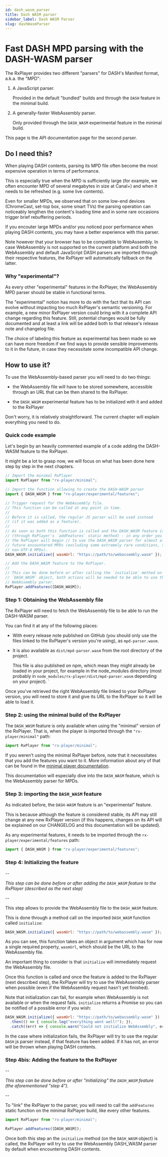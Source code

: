 ```yaml
---
id: dash_wasm_parser
title: Dash WASM parser
sidebar_label: Dash WASM Parser
slug: dashWasmParser
---
```


# Fast DASH MPD parsing with the DASH-WASM parser

The RxPlayer provides two different "parsers" for DASH's Manifest format, a.k.a.
the "MPD":

1. A JavaScript parser.

   Provided in the default "bundled" builds and through the `DASH` feature in
   the minimal build.

2. A generally-faster WebAssembly parser.

   Only provided through the `DASH_WASM` experimental feature in the minimal
   build.

This page is the API documentation page for the second parser.

## Do I need this?

When playing DASH contents, parsing its MPD file often become the most expensive
operation in terms of performance.

This is especially true when the MPD is sufficiently large (for example, we
often encounter MPD of several megabytes in size at Canal+) and when it needs
to be refreshed (e.g. some live contents).

Even for smaller MPDs, we observed that on some low-end devices (ChromeCast,
set-top box, some smart TVs) the parsing operation can noticeably lengthen the
content's loading time and in some rare occasions trigger brief rebuffering
periods.

If you encouter large MPDs and/or you noticed poor performance when playing DASH
contents, you may have a better experience with this parser.

Note however that your browser has to be compatible to WebAssembly.
In case WebAssembly is not supported on the current platform and both the
WebAssembly and default JavaScript DASH parsers are imported through their
respective features, the RxPlayer will automatically fallback on the latter.

### Why "experimental"?

As every other "experimental" features in the RxPlayer, the WebAssembly MPD
parser should be stable in functional terms.

The "experimental" notion has more to do with the fact that its API can evolve
without impacting too much RxPlayer's semantic versioning.
For example, a new minor RxPlayer version could bring with it a complete API
change regarding this feature.
Still, potential changes would be fully documented and at least a link will be
added both to that release's release note and changelog file.

The choice of labeling this feature as experimental has been made so we can
have more freedom if we find ways to provide sensible improvements to it in the
future, in case they necessitate some incompatible API change.

## How to use it?

To use the WebAssembly-based parser you will need to do two things:

- the WebAssembly file will have to be stored somewhere, accessible through an
  URL that can be then shared to the RxPlayer.

- the `DASH_WASM` experimental feature has to be initialized with it and
  added to the RxPlayer

Don't worry, it is relatively straightforward.
The current chapter will explain everything you need to do.

### Quick code example

Let's begin by an heavily commented example of a code adding the DASH-WASM
feature to the RxPlayer.

It might be a lot to grasp now, we will focus on what has been done here step
by step in the next chapters.

```js
// Import the minimal RxPlayer
import RxPlayer from "rx-player/minimal";

// Import the function allowing to create the DASH-WASM parser
import { DASH_WASM } from "rx-player/experimental/features";

// Trigger request for the WebAssembly file.
// This function can be called at any point in time.
//
// Before it is called, the regular JS parser will be used instead
// (if it was added as a feature).
//
// As soon as both this function is called and the DASH_WASM feature is added
// (through RxPlayer's `addFeatures` static method) - in any order you wish -
// the RxPlayer will begin // to use the DASH_WASM parser for almost all
// future encountered MPDs (excluding some extremely rare conditions, such as
// non-UTF-8 MPDs).
DASH_WASM.initialize({ wasmUrl: "https://path/to/webassembly.wasm" });

// Add the DASH_WASM feature to the RxPlayer.
//
// This can be done before or after calling the `initialize` method on the
// `DASH_WASM` object, both actions will be needed to be able to use the
// WebAssembly parser.
RxPlayer.addFeatures([DASH_WASM]);
```

### Step 1: Obtaining the WebAssembly file

The RxPlayer will need to fetch the WebAssembly file to be able to run the
DASH-WASM parser.

You can find it at any of the following places:

- With every release note published on GitHub (you should only use
  the files linked to the RxPlayer's version you're using), as
  `mpd-parser.wasm`.

- It is also available as `dist/mpd-parser.wasm` from the root directory of
  the project.

  This file is also published on npm, which mean they might already be
  loaded in your project, for example in the node_modules directory (most
  probably in `node_modules/rx-player/dist/mpd-parser.wasm` depending on
  your project).
  `

Once you've retrieved the right WebAssembly file linked to your RxPlayer
version, you will need to store it and give its URL to the RxPlayer so it will
be able to load it.

### Step 2: using the minimal build of the RxPlayer

The `DASH_WASM` feature is only available when using the "minimal" version of
the RxPlayer. That is, when the player is imported through the
`"rx-player/minimal"` path:

```js
import RxPlayer from "rx-player/minimal";
```

If you weren't using the minimal RxPlayer before, note that it necessitates that
you add the features you want to it.
More information about any of that can be found in the [minimal player
documentation](../additional_ressources/minimal_player.md).

This documentation will especially dive into the `DASH_WASM` feature, which is
the WebAssembly parser for MPDs.

### Step 3: importing the `DASH_WASM` feature

As indicated before, the `DASH-WASM` feature is an "experimental" feature.

This is because although the feature is considered stable, its API may still
change at any new RxPlayer version (if this happens, changes on its API will be
explained on our CHANGELOG and this documentation will be updated).

As any experimental features, it needs to be imported through the
`rx-player/experimental/features` path:

```js
import { DASH_WASM } from "rx-player/experimental/features";
```

### Step 4: Initializing the feature

--

_This step can be done before or after adding the `DASH_WASM` feature to the
RxPlayer (described as the next step)_

--

This step allows to provide the WebAssembly file to the `DASH_WASM` feature.

This is done through a method call on the imported `DASH_WASM` function called
`initialize`:

```js
DASH_WASM.initialize({ wasmUrl: "https://path/to/webassembly.wasm" });
```

As you can see, this function takes an object in argument which has for now a
single required property, `wasmUrl`, which should be the URL to the WebAssembly
file.

An important thing to consider is that `initialize` will immediately request the
WebAssembly file.

Once this function is called and once the feature is added to the RxPlayer (next
described step), the RxPlayer will try to use the WebAssembly parser when
possible (even if the WebAssembly request hasn't yet finished).

Note that initialization can fail, for example when WebAssembly is not available
or when the request fails. `initialize` returns a Promise so you can be notified
of a possible error if you wish:

```js
DASH_WASM.initialize({ wasmUrl: "https://path/to/webassembly.wasm" })
  .then(() => { console.log("everything went well!"); }),
  .catch((err) => { console.warn("Could not initialize WebAssembly", err); });
```

In the case where initialization fails, the RxPlayer will try to use the regular
`DASH` js parser instead, if that feature has been added. If it has not, an
error will be thrown when playing DASH contents.

### Step 4bis: Adding the feature to the RxPlayer

--

_This step can be done before or after "initializing" the `DASH_WASM` feature
(the aforementioned "step 4")._

--

To "link" the RxPlayer to the parser, you will need to call the `addFeatures`
static function on the minimal RxPlayer build, like every other features.

```js
import RxPlayer from "rx-player/minimal";

RxPlayer.addFeatures([DASH_WASM]);
```

Once both this step an the `initialize` method (on the `DASH_WASM` object) is
called, the RxPlayer will try to use the WebAssembly DASH_WASM parser by default
when encountering DASH contents.
